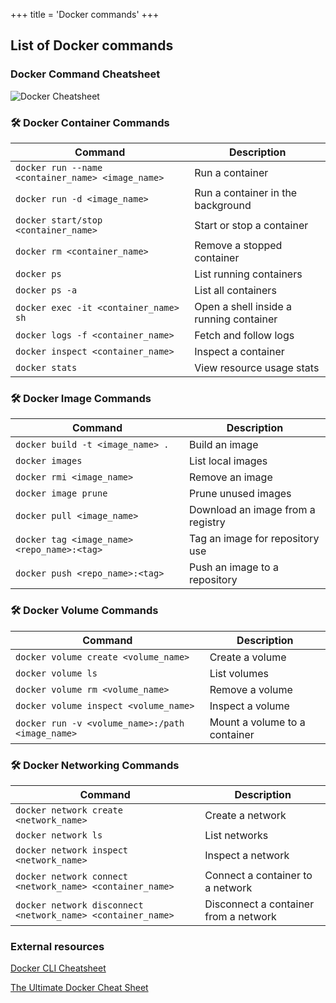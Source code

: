 +++
title = 'Docker commands'
+++

## List of Docker commands

### **Docker Command Cheatsheet**

![Docker Cheatsheet](/images/cheatsheets/dockerCheatsheet.png) 


### **🛠 Docker Container Commands**

| **Command**                              | **Description**                              |
|------------------------------------------|----------------------------------------------|
| `docker run --name <container_name> <image_name>` | Run a container                             |
| `docker run -d <image_name>`              | Run a container in the background           |
| `docker start/stop <container_name>`      | Start or stop a container                   |
| `docker rm <container_name>`              | Remove a stopped container                  |
| `docker ps`                               | List running containers                     |
| `docker ps -a`                            | List all containers                         |
| `docker exec -it <container_name> sh`     | Open a shell inside a running container     |
| `docker logs -f <container_name>`         | Fetch and follow logs                       |
| `docker inspect <container_name>`         | Inspect a container                         |
| `docker stats`                            | View resource usage stats                   |

### **🛠 Docker Image Commands**

| **Command**                              | **Description**                              |
|------------------------------------------|----------------------------------------------|
| `docker build -t <image_name> .`         | Build an image                              |
| `docker images`                          | List local images                           |
| `docker rmi <image_name>`                | Remove an image                             |
| `docker image prune`                     | Prune unused images                         |
| `docker pull <image_name>`               | Download an image from a registry          |
| `docker tag <image_name> <repo_name>:<tag>` | Tag an image for repository use            |
| `docker push <repo_name>:<tag>`          | Push an image to a repository               |

### **🛠 Docker Volume Commands**
| **Command**                              | **Description**                              |
|------------------------------------------|----------------------------------------------|
| `docker volume create <volume_name>`     | Create a volume                             |
| `docker volume ls`                       | List volumes                                |
| `docker volume rm <volume_name>`         | Remove a volume                             |
| `docker volume inspect <volume_name>`    | Inspect a volume                           |
| `docker run -v <volume_name>:/path <image_name>` | Mount a volume to a container               |

### **🛠 Docker Networking Commands**

| **Command**                              | **Description**                              |
|------------------------------------------|----------------------------------------------|
| `docker network create <network_name>`   | Create a network                            |
| `docker network ls`                      | List networks                               |
| `docker network inspect <network_name>`  | Inspect a network                          |
| `docker network connect <network_name> <container_name>` | Connect a container to a network            |
| `docker network disconnect <network_name> <container_name>` | Disconnect a container from a network       |


### External resources

[Docker CLI Cheatsheet](https://docs.docker.com/get-started/docker_cheatsheet.pdf)

[The Ultimate Docker Cheat Sheet](https://dockerlabs.collabnix.com/docker/cheatsheet/)

